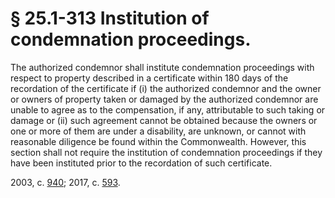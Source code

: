 # § 25.1-313 Institution of condemnation proceedings.

<p>The authorized condemnor shall institute condemnation proceedings with respect to property described in a certificate within 180 days of the recordation of the certificate if (i) the authorized condemnor and the owner or owners of property taken or damaged by the authorized condemnor are unable to agree as to the compensation, if any, attributable to such taking or damage or (ii) such agreement cannot be obtained because the owners or one or more of them are under a disability, are unknown, or cannot with reasonable diligence be found within the Commonwealth. However, this section shall not require the institution of condemnation proceedings if they have been instituted prior to the recordation of such certificate.</p><p>2003, c. <a href='http://lis.virginia.gov/cgi-bin/legp604.exe?031+ful+CHAP0940'>940</a>; 2017, c. <a href='http://lis.virginia.gov/cgi-bin/legp604.exe?171+ful+CHAP0593'>593</a>.</p>